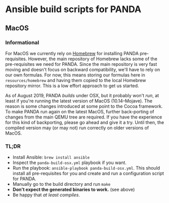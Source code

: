 # Ansible build scripts for PANDA

## MacOS

### Informational
For MacOS we currently rely on [Homebrew](https://www.brew.sh) for installing
PANDA pre-requisites. However, the main repository of Homebrew lacks some of the
pre-requisites we need for PANDA.
Since the main repository is very fast moving and doesn't focus on backward
compatibility, we'll have to rely on our own formulas. For now, this means
storing our formulas here in `resources/homebrew` and having them copied to the
local Homebrew repository mirror. This is a low effort approach to get us started.

As of August 2019, PANDA *builds* under OSX, but it probably won't *run*, at
least if you're running the latest version of MacOS (10.14–Mojave).
The reason is some changes introduced at some point to the Cocoa framework.
To make PANDA run again on the latest MacOS, further back-porting of changes
from the main QEMU tree are required. If you have the experience for this 
kind of backporting, please go ahead and give it a try.
Until then, the compiled version may (or may not) run correctly on older
versions of MacOS.

### TL;DR

* Install Ansible: `brew install ansible`
* Inspect the `panda-build-osx.yml` playbook if you want.
* Run the playbook: `ansible-playbook panda-build-osx.yml`.
  This should install all pre-requisites for you and create and run
  a configuration script for PANDA.
* Manually go to the build directory and run `make`
* **Don't expect the generated binaries to work.** (see above)
* Be happy that *at least compiles*.

